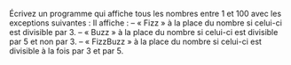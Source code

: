 Écrivez un programme qui affiche tous les nombres entre 1 et 100 avec les exceptions suivantes :
Il affiche :
– « Fizz » à la place du nombre si celui-ci est divisible par 3.
– « Buzz » à la place du nombre si celui-ci est divisible par 5 et non par 3.
– « FizzBuzz » à la place du nombre si celui-ci est divisible à la fois par 3 et par 5.